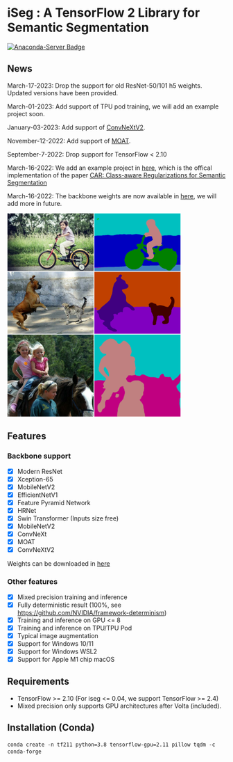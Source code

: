 # iSeg : A TensorFlow 2 Library for Semantic Segmentation

[![Anaconda-Server Badge](https://anaconda.org/conda-forge/tensorflow-gpu/badges/version.svg)](https://anaconda.org/conda-forge/tensorflow-gpu)

## News

March-17-2023: Drop the support for old ResNet-50/101 h5 weights. Updated versions have been provided.

March-01-2023: Add support of TPU pod training, we will add an example project soon.

January-03-2023: Add support of [ConvNeXtV2](https://arxiv.org/abs/2301.00808).

November-12-2022: Add support of [MOAT](https://arxiv.org/abs/2210.01820).

September-7-2022: Drop support for TensorFlow < 2.10

March-16-2022: We add an example project in [here](https://github.com/edwardyehuang/CAR), which is the offical implementation of the paper [CAR: Class-aware Regularizations for Semantic Segmentation](https://www.ecva.net/papers/eccv_2022/papers_ECCV/papers/136880514.pdf)

March-16-2022: The backbone weights are now available in [here](backbones/README.md), we will add more in future.


<img src="demo.png" width=400>

## Features
### Backbone support

- [x] Modern ResNet
- [x] Xception-65
- [x] MobileNetV2
- [x] EfficientNetV1
- [x] Feature Pyramid Network
- [x] HRNet
- [x] Swin Transformer (Inputs size free)
- [x] MobileNetV2
- [x] ConvNeXt
- [x] MOAT
- [x] ConvNeXtV2

Weights can be downloaded in [here](backbones/README.md)

### Other features
- [x] Mixed precision training and inference
- [x] Fully deterministic result (100%, see https://github.com/NVIDIA/framework-determinism)
- [x] Training and inference on GPU <= 8
- [x] Training and inference on TPU/TPU Pod
- [x] Typical image augmentation
- [x] Support for Windows 10/11
- [x] Support for Windows WSL2
- [x] Support for Apple M1 chip macOS

## Requirements

* TensorFlow >= 2.10 (For iseg <= 0.04, we support TensorFlow >= 2.4)
* Mixed precision only supports GPU architectures after Volta (included).

## Installation (Conda)

```
conda create -n tf211 python=3.8 tensorflow-gpu=2.11 pillow tqdm -c conda-forge
```
